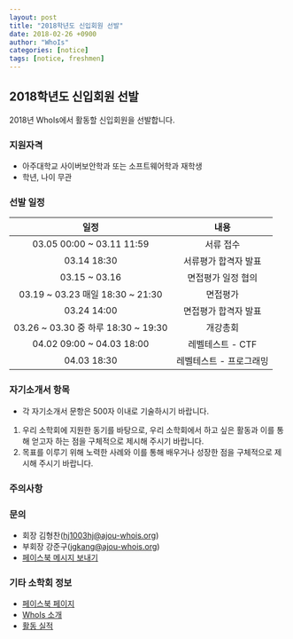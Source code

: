 ```yaml
---
layout: post
title: "2018학년도 신입회원 선발"
date: 2018-02-26 +0900
author: "WhoIs"
categories: [notice]
tags: [notice, freshmen]
---
```


## 2018학년도 신입회원 선발
2018년 WhoIs에서 활동할 신입회원을 선발합니다.

### 지원자격
* 아주대학교 사이버보안학과 또는 소프트웨어학과 재학생
* 학년, 나이 무관

### 선발 일정

| 일정 | 내용 |
|:-:|:-:|
| 03.05 00:00 ~ 03.11 11:59 | 서류 접수 |
| 03.14 18:30 | 서류평가 합격자 발표 |
| 03.15 ~ 03.16 | 면접평가 일정 협의 |
| 03.19 ~ 03.23 매일 18:30 ~ 21:30 | 면접평가 |
| 03.24 14:00 | 면접평가 합격자 발표 |
| 03.26 ~ 03.30 중 하루 18:30 ~ 19:30 | 개강총회 |
| 04.02 09:00 ~ 04.03 18:00 | 레벨테스트 - CTF |
| 04.03 18:30 | 레벨테스트 - 프로그래밍 |

### 자기소개서 항목

* 각 자기소개서 문항은 500자 이내로 기술하시기 바랍니다.

1. 우리 소학회에 지원한 동기를 바탕으로, 우리 소학회에서 하고 싶은 활동과 이를 통해 얻고자 하는 점을 구체적으로 제시해 주시기 바랍니다.
1. 목표를 이루기 위해 노력한 사례와 이를 통해 배우거나 성장한 점을 구체적으로 제시해 주시기 바랍니다.

### 주의사항

### 문의
* 회장 김형찬(hj1003hj@ajou-whois.org)
* 부회장 강준구(jgkang@ajou-whois.org)
* [페이스북 메시지 보내기](https://m.me/ajou-whois)

### 기타 소학회 정보
* [페이스북 페이지](https://fb.com/ajou-whois)
* [WhoIs 소개](https://blog.ajou-whois.org/about/)
* [활동 실적](https://blog.ajou-whois.org/achievement/)
